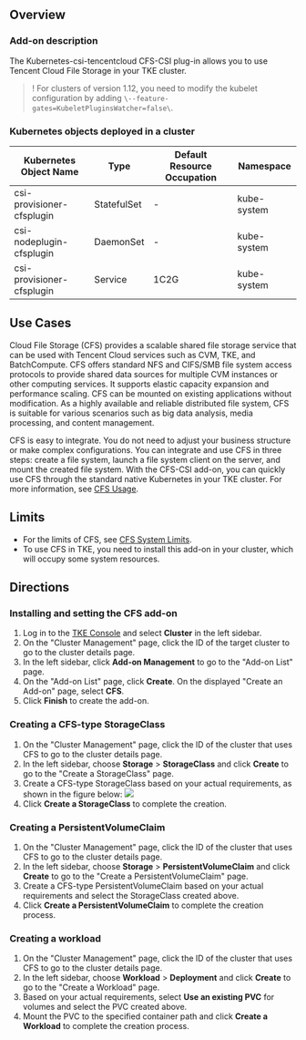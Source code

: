 
## Overview
### Add-on description
The Kubernetes-csi-tencentcloud CFS-CSI plug-in allows you to use Tencent Cloud File Storage in your TKE cluster.

> ! For clusters of version 1.12, you need to modify the kubelet configuration by adding `\--feature-gates=KubeletPluginsWatcher=false\`.

### Kubernetes objects deployed in a cluster

| Kubernetes Object Name | Type | Default Resource Occupation | Namespace |
| -------------------------- | ------------------------ | ------ | ------------ |
| csi-provisioner-cfsplugin | StatefulSet | - | kube-system |
| csi-nodeplugin-cfsplugin | DaemonSet | - | kube-system |
| csi-provisioner-cfsplugin | Service | 1C2G | kube-system |

## Use Cases
Cloud File Storage (CFS) provides a scalable shared file storage service that can be used with Tencent Cloud services such as CVM, TKE, and BatchCompute. CFS offers standard NFS and CIFS/SMB file system access protocols to provide shared data sources for multiple CVM instances or other computing services. It supports elastic capacity expansion and performance scaling. CFS can be mounted on existing applications without modification. As a highly available and reliable distributed file system, CFS is suitable for various scenarios such as big data analysis, media processing, and content management.

CFS is easy to integrate. You do not need to adjust your business structure or make complex configurations. You can integrate and use CFS in three steps: create a file system, launch a file system client on the server, and mount the created file system. With the CFS-CSI add-on, you can quickly use CFS through the standard native Kubernetes in your TKE cluster. For more information, see [CFS Usage](https://intl.cloud.tencent.com/document/product/582/9129).

## Limits
- For the limits of CFS, see [CFS System Limits](https://intl.cloud.tencent.com/document/product/582/9135).
- To use CFS in TKE, you need to install this add-on in your cluster, which will occupy some system resources.

## Directions
### Installing and setting the CFS add-on

1. Log in to the [TKE Console](https://console.qcloud.com/tke2) and select **Cluster** in the left sidebar.
2. On the "Cluster Management" page, click the ID of the target cluster to go to the cluster details page.
3. In the left sidebar, click **Add-on Management** to go to the "Add-on List" page.
4. On the "Add-on List" page, click **Create**. On the displayed "Create an Add-on" page, select **CFS**.
5. Click **Finish** to create the add-on.



### Creating a CFS-type StorageClass
1. On the "Cluster Management" page, click the ID of the cluster that uses CFS to go to the cluster details page.
2. In the left sidebar, choose **Storage** > **StorageClass** and click **Create** to go to the "Create a StorageClass" page.
3. Create a CFS-type StorageClass based on your actual requirements, as shown in the figure below:
![](https://main.qcloudimg.com/raw/8bd0f5d33ed5a5f3dc7b53f19844b042.png)
4. Click **Create a StorageClass** to complete the creation.

### Creating a PersistentVolumeClaim
1. On the "Cluster Management" page, click the ID of the cluster that uses CFS to go to the cluster details page.
2. In the left sidebar, choose **Storage** > **PersistentVolumeClaim** and click **Create** to go to the "Create a PersistentVolumeClaim" page.
3. Create a CFS-type PersistentVolumeClaim based on your actual requirements and select the StorageClass created above.
4. Click **Create a PersistentVolumeClaim** to complete the creation process.





### Creating a workload
1. On the "Cluster Management" page, click the ID of the cluster that uses CFS to go to the cluster details page.
2. In the left sidebar, choose **Workload** > **Deployment** and click **Create** to go to the "Create a Workload" page.
3. Based on your actual requirements, select **Use an existing PVC** for volumes and select the PVC created above.
4. Mount the PVC to the specified container path and click **Create a Workload** to complete the creation process.


